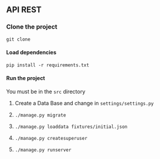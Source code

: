 ## API REST

### Clone the project

```git clone ```

#### Load dependencies

```pip install -r requirements.txt```

#### Run the project

You must be in the ```src``` directory

1. Create a Data Base and change in ```settings/settings.py```

2. ```./manage.py migrate```

2. ```./manage.py loaddata fixtures/initial.json```

3. ```./manage.py createsuperuser```

4. ```./manage.py runserver```
